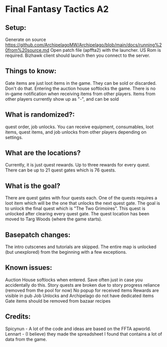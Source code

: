 # Final Fantasy Tactics A2

## Setup:
Generate on source https://github.com/ArchipelagoMW/Archipelago/blob/main/docs/running%20from%20source.md
Open patch file (apffta2) with the launcher. US Rom is required. 
Bizhawk client should launch then you connect to the server. 

## Things to know:
Gate items are just loot items in the game. They can be sold or discarded. Don't do that.
Entering the auction house softlocks the game.
There is no in-game notification when receiving items from other players.
Items from other players currently show up as "-", and can be sold

## What is randomized?:
quest order, job unlocks.
You can receive equipment, consumables, loot items, quest items, and job unlocks from other players depending on settings.

## What are the locations?
Currently, it is just quest rewards. Up to three rewards for every quest. 
There can be up to 21 quest gates which is 76 quests.

## What is the goal?
There are quest gates with four quests each. One of the quests requires a loot item which will
be the one that unlocks the next quest gate. The goal is to unlock the final quest which is "The Two Grimoires". 
This quest is unlocked after clearing every quest gate. The quest location has been moved to Targ Woods (where the game starts).

## Basepatch changes:
The intro cutscenes and tutorials are skipped.
The entire map is unlocked (but unexplored) from the beginning with a few exceptions.

## Known issues:
Auction House softlocks when entered. Save often just in case you accidentally do this.
Story quests are broken due to story progress reliance (removed from the pool for now)
No popup for received items
Rewards are visible in pub
Job Unlocks and Archipelago do not have dedicated items
Gate items should be removed from bazaar recipes

## Credits:
Spicynun - A lot of the code and ideas are based on the FFTA apworld.
Lennart - (I believe) they made the spreadsheet I found that contains a lot of data from the game.